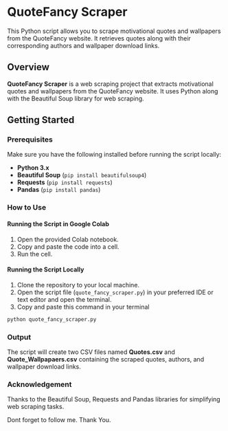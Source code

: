 # QuoteFancy Scraper

This Python script allows you to scrape motivational quotes and wallpapers from the QuoteFancy website. It retrieves quotes along with their corresponding authors and wallpaper download links.

## Overview

**QuoteFancy Scraper** is a web scraping project that extracts motivational quotes and wallpapers from the QuoteFancy website. It uses Python along with the Beautiful Soup library for web scraping.

## Getting Started

### Prerequisites

Make sure you have the following installed before running the script locally:

- **Python 3.x**
- **Beautiful Soup** (`pip install beautifulsoup4`)
- **Requests** (`pip install requests`)
- **Pandas** (`pip install pandas`)

### How to Use

#### Running the Script in Google Colab

1. Open the provided Colab notebook.
2. Copy and paste the code into a cell.
3. Run the cell.


#### Running the Script Locally

1. Clone the repository to your local machine.
2. Open the script file (`quote_fancy_scraper.py`) in your preferred IDE or text editor and open the terminal.
3. Copy and paste this command in your terminal

```bash
python quote_fancy_scraper.py
```

### Output
The script will create two CSV files named **Quotes.csv** and **Quote_Wallpapaers.csv** containing the scraped quotes, authors, and wallpaper download links.

### Acknowledgement
Thanks to the Beautiful Soup, Requests and Pandas libraries for simplifying web scraping tasks.

Dont forget to follow me. 
Thank You.
